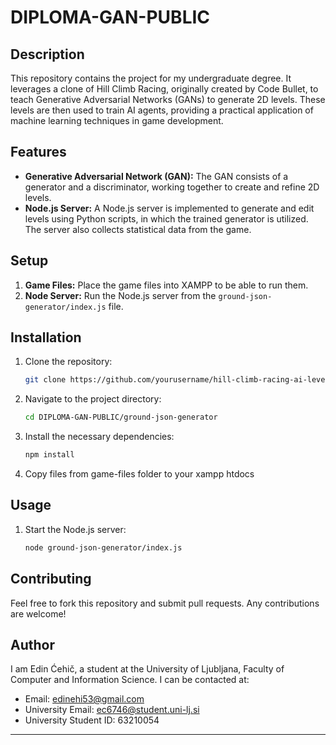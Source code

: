 # DIPLOMA-GAN-PUBLIC

## Description

This repository contains the project for my undergraduate degree. It leverages a clone of Hill Climb Racing, originally created by Code Bullet, to teach Generative Adversarial Networks (GANs) to generate 2D levels. These levels are then used to train AI agents, providing a practical application of machine learning techniques in game development.

## Features

- **Generative Adversarial Network (GAN):** The GAN consists of a generator and a discriminator, working together to create and refine 2D levels.
- **Node.js Server:** A Node.js server is implemented to generate and edit levels using Python scripts, in which the trained generator is utilized. The server also collects statistical data from the game.

## Setup

1. **Game Files:** Place the game files into XAMPP to be able to run them.
2. **Node Server:** Run the Node.js server from the `ground-json-generator/index.js` file.

## Installation

1. Clone the repository:
   ```bash
   git clone https://github.com/yourusername/hill-climb-racing-ai-level-generator.git](https://github.com/SwindleBreeze/DIPLOMA-GAN-PUBLIC.git
   ```
2. Navigate to the project directory:
   ```bash
   cd DIPLOMA-GAN-PUBLIC/ground-json-generator
   ```
3. Install the necessary dependencies:
   ```bash
   npm install
   ```
4. Copy files from game-files folder to your xampp htdocs

## Usage

1. Start the Node.js server:
   ```bash
   node ground-json-generator/index.js
   ```

## Contributing

Feel free to fork this repository and submit pull requests. Any contributions are welcome!

## Author

I am Edin Ćehič, a student at the University of Ljubljana, Faculty of Computer and Information Science. I can be contacted at:
- Email: edinehi53@gmail.com
- University Email: ec6746@student.uni-lj.si
- University Student ID: 63210054

---
